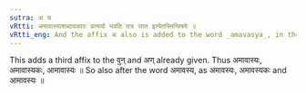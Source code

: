```yaml
---
sutra: अ च
vRtti: अमावास्याशब्दादकारः प्रत्ययो भवति तत्र जात इत्येतस्मिन्विषये ॥
vRtti_eng: And the affix अ also is added to the word _amavasya_, in the sense of \"born therein\".
---
```

This adds a third affix to the वुन् and अण् already given. Thus अमावास्यः, अमावास्यकः, आमावास्यः ॥ So also after the word अमावस्य, as अमावस्यः, अमावस्यकः and आमावस्यः ॥
